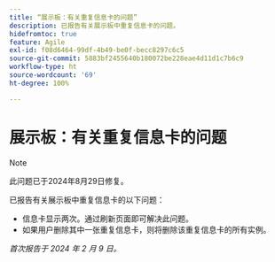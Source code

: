 ```yaml
---
title: “展示板：有关重复信息卡的问题”
description: 已报告有关展示板中重复信息卡的问题。
hidefromtoc: true
feature: Agile
exl-id: f08d6464-99df-4b49-be0f-becc8297c6c5
source-git-commit: 5883bf2455640b180072be228eae4d11d1c7b6c9
workflow-type: ht
source-wordcount: '69'
ht-degree: 100%

---
```


# 展示板：有关重复信息卡的问题

>[!NOTE]
>
>此问题已于2024年8月29日修复。


已报告有关展示板中重复信息卡的以下问题：

* 信息卡显示两次。通过刷新页面即可解决此问题。
* 如果用户删除其中一张重复信息卡，则将删除该重复信息卡的所有实例。

_首次报告于 2024 年 2 月 9 日。_
